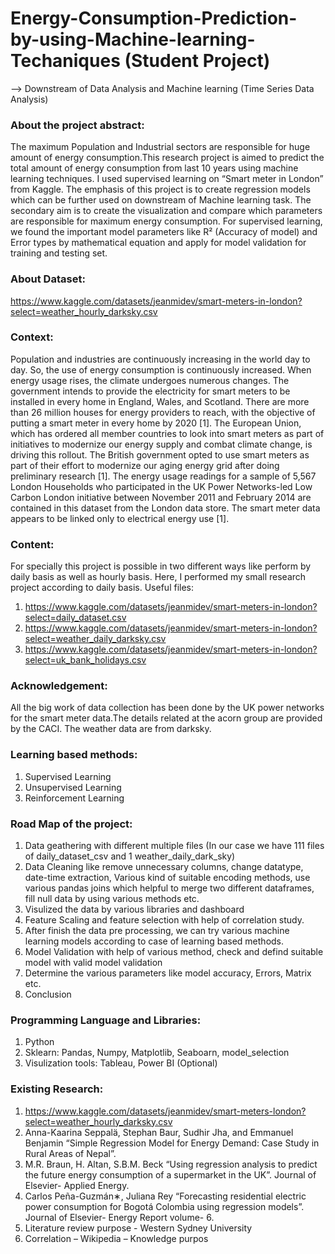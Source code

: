 # Energy-Consumption-Prediction-by-using-Machine-learning-Techaniques (Student Project)
--> Downstream of Data Analysis and Machine learning (Time Series Data Analysis)


### About the project abstract:
The maximum Population and Industrial sectors are responsible for huge amount of energy consumption.This research project is aimed to predict the total amount of energy consumption from last 10 years using machine learning techniques. I used supervised learning on “Smart meter in London” from Kaggle. The emphasis of this project is to create regression models which can be further used on downstream of Machine learning task. The secondary aim is to create the visualization and compare which parameters are responsible for maximum energy consumption. For supervised learning, we found the important model parameters like R² (Accuracy of model) and Error types by mathematical equation and apply for model validation for training and testing set.

### About Dataset:
https://www.kaggle.com/datasets/jeanmidev/smart-meters-in-london?select=weather_hourly_darksky.csv


### Context:
Population and industries are continuously increasing in the world day to day. So, the use of energy consumption is continuously increased. When energy usage rises, the climate undergoes numerous changes. The government intends to provide the electricity for smart meters to be installed in every home in England, Wales, and Scotland. There are more than 26 million houses for energy providers to reach, with the objective of putting a smart meter in every home by 2020 [1].
The European Union, which has ordered all member countries to look into smart meters as part of initiatives to modernize our energy supply and combat climate change, is driving this rollout. The British government opted to use smart meters as part of their effort to modernize our aging energy grid after doing preliminary research [1].
The energy usage readings for a sample of 5,567 London Households who participated in the UK Power Networks-led Low Carbon London initiative between November 2011 and February 2014 are contained in this dataset from the London data store. The smart meter data appears to be linked only to electrical energy use [1].


### Content:
For specially this project is possible in two different ways like perform by daily basis as well as hourly basis. Here, I performed my small research project according to daily basis.
Useful files: 
1) https://www.kaggle.com/datasets/jeanmidev/smart-meters-in-london?select=daily_dataset.csv
2) https://www.kaggle.com/datasets/jeanmidev/smart-meters-in-london?select=weather_daily_darksky.csv
3) https://www.kaggle.com/datasets/jeanmidev/smart-meters-in-london?select=uk_bank_holidays.csv

### Acknowledgement:
All the big work of data collection has been done by the UK power networks for the smart meter data.The details related at the acorn group are provided by the CACI. The weather data are from darksky.

### Learning based methods:
1) Supervised Learning 
2) Unsupervised Learning
3) Reinforcement Learning

### Road Map of the project:
1) Data geathering with different multiple files (In our case we have 111 files of daily_dataset_csv and 1 weather_daily_dark_sky)
2) Data Cleaning like remove unnecessary columns, change datatype, date-time extraction, Various kind of suitable encoding methods, use various pandas joins which helpful to merge two different dataframes, fill null data by using various methods etc.
3) Visulized the data by various libraries and dashboard 
4) Feature Scaling and feature selection with help of correlation study.
5) After finish the data pre processing, we can try various machine learning models according to case of learning based methods.
6) Model Validation with help of various method, check and defind suitable model with valid model validation
7) Determine the various parameters like model accuracy, Errors, Matrix etc. 
8) Conclusion

### Programming Language and Libraries:
1) Python
2) Sklearn: Pandas, Numpy, Matplotlib, Seaboarn, model_selection
3) Visulization tools: Tableau, Power BI (Optional)

### Existing Research:
1) https://www.kaggle.com/datasets/jeanmidev/smart-meters-london?select=weather_hourly_darksky.csv
2) Anna-Kaarina Seppalä, Stephan Baur, Sudhir Jha, and Emmanuel Benjamin “Simple Regression Model for Energy Demand: Case Study in Rural Areas of Nepal”.
3) M.R. Braun, H. Altan, S.B.M. Beck “Using regression analysis to predict the future energy consumption of a supermarket in the UK”. Journal of Elsevier- Applied Energy.
4) Carlos Peña-Guzmán∗, Juliana Rey “Forecasting residential electric power consumption for Bogotá Colombia using regression models”. Journal of Elsevier- Energy Report volume- 6.
5) Literature review purpose - Western Sydney University
6) Correlation – Wikipedia – Knowledge purpos

